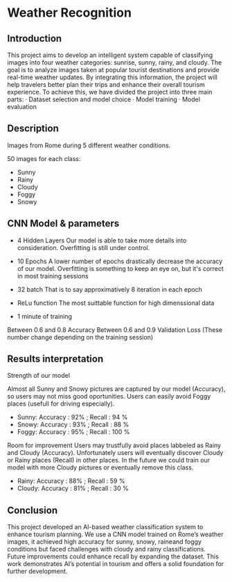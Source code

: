 <h1>Weather Recognition</h1>

<h2>Introduction</h2>
This project aims to develop an intelligent system capable of classifying images into four weather categories: sunrise, sunny, rainy, and cloudy. 
The goal is to analyze images taken at popular tourist destinations and provide real-time weather updates. By integrating this information, the project will help travelers better plan their trips and enhance their overall tourism experience. 
To achieve this, we have divided the project into three main parts: 
· Dataset selection and model choice 
· Model training 
· Model evaluation

<br />


<h2>Description</h2>

Images from Rome during 5 different weather conditions.

50 images for each class:
- Sunny
- Rainy
- Cloudy
- Foggy
- Snowy


<h2>CNN Model & parameters</h2>

- 4 Hidden Layers
         Our model is able to take more details into
         consideration. Overfitting is still under control.

- 10 Epochs 
          A lower number of epochs drastically decrease the
          accuracy of our model. Overfitting is something to
          keep an eye on, but it's correct in most training sessions 

- 32 batch
          That is to say approximatively 8 iteration in each epoch

- ReLu function
            The most suittable function for high dimenssional data
  
- 1 minute of training

Between 0.6 and 0.8 Accuracy
Between 0.6 and 0.9 Validation Loss
(These number change depending on the training session)

<h2>Results interpretation</h2>

Strength of our model

Almost all Sunny and Snowy pictures are captured by our model (Accuracy), so users may not miss good oportunities. Users can easily avoid Foggy places (usefull for driving especially).

- Sunny: Accuracy : 92% ; Recall : 94 %
- Snowy: Accuracy : 93%  ; Recall : 88 %
- Foggy: Accuracy : 95% ; Recall : 100 %

Room for improvement
Users may trustfully avoid places labbeled as Rainy and Cloudy (Accuracy). Unfortunately users will eventually discover Cloudy or Rainy places (Recall) in other places. In the future we could train our model with more Cloudy pictures or eventually remove this class.

- Rainy: Accuracy : 88% ; Recall : 59 %
- Cloudy: Accuracy : 81% ; Recall : 30 %

<h2>Conclusion</h2>

This project developed an AI-based weather classification system to enhance tourism planning. We use a CNN model trained on Rome’s weather images, it achieved high accuracy for sunny, snowy, raineand foggy conditions but faced challenges with cloudy and rainy classifications. Future improvements could enhance recall by expanding the dataset. This work demonstrates AI’s potential in tourism and offers a solid foundation for further development.


